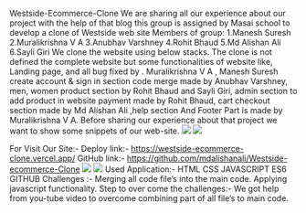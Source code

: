 Westside-Ecommerce-Clone
We are sharing all our experience about our project with the help of that blog this group is assigned by Masai school to develop a clone of Westside web site
Members of group:
1.Manesh Suresh
2.Muralikrishna V A
3.Anubhav Varshney
4.Rohit Bhaud
5.Md Alishan Ali
6.Sayli Giri
We clone the website using below stacks. The clone is not defined the complete website but some functionalities of website like, Landing page, and all bug fixed by . Muralikrishna V A , Manesh Suresh create account & sign in section code merge made by Anubhav Varshney, men, women product section by Rohit Bhaud and Sayli Giri, admin section to add product in website payment made by Rohit Bhaud, cart checkout section made by Md Alishan Ali ,help section And Footer Part is made by Muralikrishna V A.
Before sharing our experience about that project we want to show some snippets of our web-site.
<img src="https://miro.medium.com/max/1400/1*4mMg1I6LrMX5q3TeHTz3wQ.png"/>
<img src="https://miro.medium.com/max/1400/1*qbNf_ZZeIlS_pOIcuwDcVQ.png"/>





For Visit Our Site:-
Deploy link:- https://westside-ecommerce-clone.vercel.app/
GitHub link:- https://github.com/mdalishanali/Westside-ecommerce-Clone
<img src="https://miro.medium.com/max/1400/1*nviW42wceA3dwDwA_cVdBA.png"/>
<img src="https://miro.medium.com/max/1400/1*4QAlvpE-LSGub7FQOdTpOA.png"/>
Used Application:-
HTML
CSS
JAVASCRIPT
ES6
GITHUB
Challenges :-
Merging all code file’s into the main code.
Applying javascript functionality.
Step to over come the challenges:-
We got help from you-tube video to overcome combining part of all file’s to main code.









